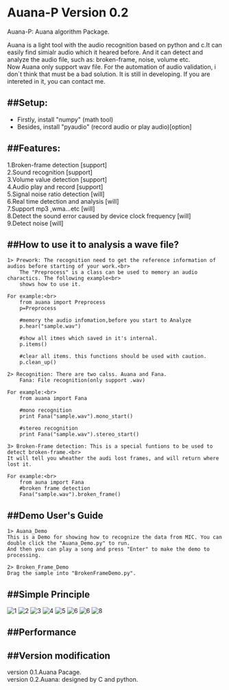 Auana-P Version 0.2
=======

Auana-P: Auana algorithm Package.<br>

Auana is a light tool with the audio recognition based on python and c.It can easily find simialr audio which it heared before. And it can detect and analyze the audio file, such as: broken-frame, noise, volume etc.<br>
Now Auana only support wav file. For the automation of audio validation, i don`t think that must be a bad solution. It is still in developing. If you are intereted in it, you can contact me.<br>

##Setup:
-----------------------------------
*  Firstly, install "numpy"    (math tool)<br>
*  Besides, install "pyaudio"  (record audio or play audio)[option]<br>

##Features:
-----------------------------------
1.Broken-frame detection                                      [support]<br>
2.Sound recognition                                           [support]<br>
3.Volume value detection                                      [support]<br>
4.Audio play and record                                       [support]<br>
5.Signal noise ratio detection                                [will]<br>
6.Real time detection and analysis                            [will]<br>
7.Support mp3 ,wma…etc                                        [will]<br>
8.Detect the sound error caused by device clock frequency     [will]<br>
9.Detect noise                                                [will]<br>


##How to use it to analysis a wave file?
-----------------------------------
    1> Prework: The recognition need to get the reference information of audios before starting of your work.<br>
        The "Preprocess" is a class can be used to memory an audio charactics. The following example<br>
        shows how to use it.
    
    For example:<br>
        from auana import Preprocess
        p=Preprocess
        
        #memory the audio infomation,before you start to Analyze
        p.hear("sample.wav")
        
        #show all itmes which saved in it's internal.
        p.items()
        
        #clear all items. this functions should be used with caution.
        p.clean_up()
            
    2> Recognition: There are two calss. Auana and Fana.
        Fana: File recognition(only support .wav)
    
    For example:<br>
        from auana import Fana
        
        #mono recognition
        print Fana("sample.wav").mono_start()
        
        #stereo recognition
        print Fana("sample.wav").stereo_start()
    
    3> Broken-Frame detection: This is a special funtions to be used to detect broken-frame.<br>
    It will tell you wheather the audi lost frames, and will return where lost it.
    
    For example:<br>
        from auna import Fana
        #broken frame detection
        Fana("sample.wav").broken_frame()

##Demo User's Guide
-----
    1> Auana_Demo
    This is a Demo for showing how to recognize the data from MIC. You can double click the "Auana_Demo.py" to run.
    And then you can play a song and press "Enter" to make the demo to processing.
    
    2> Broken_Frame_Demo
    Drag the sample into "BrokenFrameDemo.py". 

##Simple Principle
-----
![1](doc/Slide2.PNG)
![2](doc/Slide2.PNG)
![3](doc/Slide3.PNG)
![4](doc/Slide4.PNG)
![5](doc/Slide5.PNG)
![6](doc/Slide6.PNG)
![6](doc/Slide7.PNG)
![8](doc/Slide8.PNG)

##Performance
-----

##Version modification
--------------
version 0.1.Auana Pacage. <br>
version 0.2.Auana: designed by C and python.<br>

